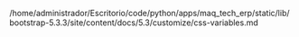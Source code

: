 /home/administrador/Escritorio/code/python/apps/maq_tech_erp/static/lib/bootstrap-5.3.3/site/content/docs/5.3/customize/css-variables.md